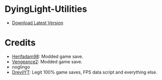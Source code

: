 # DyingLight-Utilities
- [Download Latest Version](https://codeload.github.com/DrevilYT/DyingLight-Utilities/zip/refs/heads/main)

# Credits
- [Herifadam98](https://www.nexusmods.com/dyinglight/users/58580446): Modded game save.
- [Vengeance2](https://www.nexusmods.com/dyinglight/users/52185291): Modded game save.
- noglingo
- [DrevilYT](https://github.com/drevilyt): Legit 100% game saves, FPS data script and everything else.

